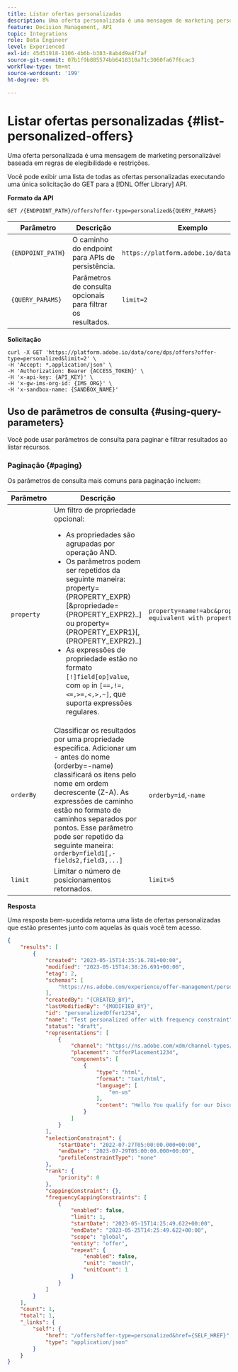 ```yaml
---
title: Listar ofertas personalizadas
description: Uma oferta personalizada é uma mensagem de marketing personalizável baseada em regras de elegibilidade e restrições.
feature: Decision Management, API
topic: Integrations
role: Data Engineer
level: Experienced
exl-id: 45d51918-1106-4b6b-b383-8ab4d9a4f7af
source-git-commit: 07b1f9b885574bb6418310a71c3060fa67f6cac3
workflow-type: tm+mt
source-wordcount: '199'
ht-degree: 8%

---
```



# Listar ofertas personalizadas {#list-personalized-offers}

Uma oferta personalizada é uma mensagem de marketing personalizável baseada em regras de elegibilidade e restrições.

Você pode exibir uma lista de todas as ofertas personalizadas executando uma única solicitação do GET para a [!DNL Offer Library] API.

**Formato da API**

```http
GET /{ENDPOINT_PATH}/offers?offer-type=personalized&{QUERY_PARAMS}
```

| Parâmetro | Descrição | Exemplo |
| --------- | ----------- | ------- |
| `{ENDPOINT_PATH}` | O caminho do endpoint para APIs de persistência. | `https://platform.adobe.io/data/core/dps` |
| `{QUERY_PARAMS}` | Parâmetros de consulta opcionais para filtrar os resultados. | `limit=2` |

**Solicitação**

```shell
curl -X GET 'https://platform.adobe.io/data/core/dps/offers?offer-type=personalized&limit=2' \
-H 'Accept: *,application/json' \
-H 'Authorization: Bearer {ACCESS_TOKEN}' \
-H 'x-api-key: {API_KEY}' \
-H 'x-gw-ims-org-id: {IMS_ORG}' \
-H 'x-sandbox-name: {SANDBOX_NAME}'
```

## Uso de parâmetros de consulta {#using-query-parameters}

Você pode usar parâmetros de consulta para paginar e filtrar resultados ao listar recursos.

### Paginação {#paging}

Os parâmetros de consulta mais comuns para paginação incluem:

| Parâmetro | Descrição | Exemplo |
| --------- | ----------- | ------- |
| `property` | Um filtro de propriedade opcional: <ul><li>As propriedades são agrupadas por operação AND.</li><li>Os parâmetros podem ser repetidos da seguinte maneira: property={PROPERTY_EXPR}[&amp;propriedade={PROPERTY_EXPR2}..] ou property={PROPERTY_EXPR1}[,{PROPERTY_EXPR2}..]</li><li>As expressões de propriedade estão no formato `[!]field[op]value`, com `op` in `[==,!=,<=,>=,<,>,~]`, que suporta expressões regulares.</li></ul> | `property=name!=abc&property=id~.*1234.*&property=description equivalent with property=name!=abc,id~.*1234.*,description.` |
| `orderBy` | Classificar os resultados por uma propriedade específica. Adicionar um - antes do nome (orderby=-name) classificará os itens pelo nome em ordem decrescente (Z-A). As expressões de caminho estão no formato de caminhos separados por pontos. Esse parâmetro pode ser repetido da seguinte maneira: `orderby=field1[,-fields2,field3,...]` | `orderby=id`,`-name` |
| `limit` | Limitar o número de posicionamentos retornados. | `limit=5` |

**Resposta**

Uma resposta bem-sucedida retorna uma lista de ofertas personalizadas que estão presentes junto com aquelas às quais você tem acesso.

```json
{
    "results": [
        {
            "created": "2023-05-15T14:35:16.781+00:00",
            "modified": "2023-05-15T14:38:26.691+00:00",
            "etag": 2,
            "schemas": [
                "https://ns.adobe.com/experience/offer-management/personalized-offer;version=0.15"
            ],
            "createdBy": "{CREATED_BY}",
            "lastModifiedBy": "{MODIFIED_BY}",
            "id": "personalizedOffer1234",
            "name": "Test personalized offer with frequency constraint",
            "status": "draft",
            "representations": [
                {
                    "channel": "https://ns.adobe.com/xdm/channel-types/web",
                    "placement": "offerPlacement1234",
                    "components": [
                        {
                            "type": "html",
                            "format": "text/html",
                            "language": [
                                "en-us"
                            ],
                            "content": "Hello You qualify for our Discount of 60%"
                        }
                    ]
                }
            ],
            "selectionConstraint": {
                "startDate": "2022-07-27T05:00:00.000+00:00",
                "endDate": "2023-07-29T05:00:00.000+00:00",
                "profileConstraintType": "none"
            },
            "rank": {
                "priority": 0
            },
            "cappingConstraint": {},
            "frequencyCappingConstraints": [
                {
                    "enabled": false,
                    "limit": 1,
                    "startDate": "2023-05-15T14:25:49.622+00:00",
                    "endDate": "2023-05-25T14:25:49.622+00:00",
                    "scope": "global",
                    "entity": "offer",
                    "repeat": {
                        "enabled": false,
                        "unit": "month",
                        "unitCount": 1
                    }
                }
            ]
        }
    ],
    "count": 1,
    "total": 1,
    "_links": {
        "self": {
            "href": "/offers?offer-type=personalized&href={SELF_HREF}",
            "type": "application/json"
        }
    }
}
```
